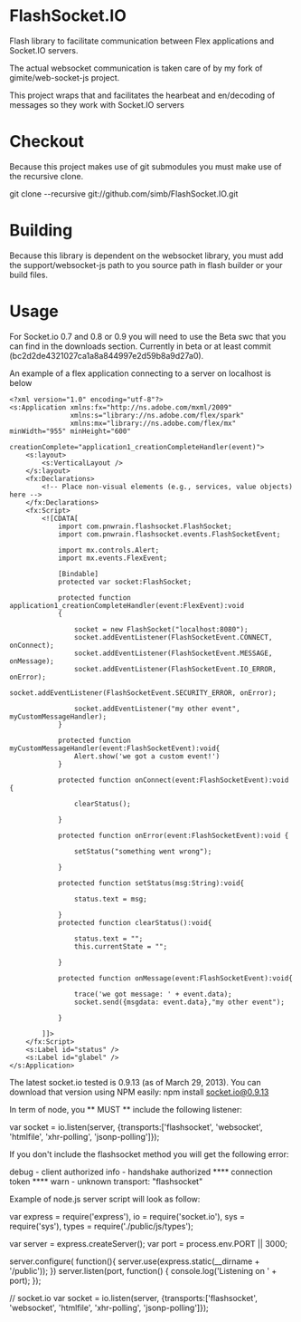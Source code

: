 # FlashSocket.IO

Flash library to facilitate communication between Flex applications and Socket.IO servers.

The actual websocket communication is taken care of by my fork of gimite/web-socket-js project.

This project wraps that and facilitates the hearbeat and en/decoding of messages so they work with Socket.IO servers

# Checkout

Because this project makes use of git submodules you must make use of the recursive clone.

git clone --recursive git://github.com/simb/FlashSocket.IO.git

# Building

Because this library is dependent on the websocket library, you must add the support/websocket-js path to you source path in flash builder or your build files.

# Usage

For Socket.io 0.7 and 0.8 or 0.9 you will need to use the Beta swc that you can find in the downloads  section.  Currently in beta or at least commit (bc2d2de4321027ca1a8a844997e2d59b8a9d27a0).

An example of a flex application connecting to a server on localhost is below

	<?xml version="1.0" encoding="utf-8"?>
	<s:Application xmlns:fx="http://ns.adobe.com/mxml/2009" 
				   xmlns:s="library://ns.adobe.com/flex/spark" 
				   xmlns:mx="library://ns.adobe.com/flex/mx" minWidth="955" minHeight="600"
				   creationComplete="application1_creationCompleteHandler(event)">
		<s:layout>
			<s:VerticalLayout />
		</s:layout>
		<fx:Declarations>
			<!-- Place non-visual elements (e.g., services, value objects) here -->
		</fx:Declarations>
		<fx:Script>
			<![CDATA[
				import com.pnwrain.flashsocket.FlashSocket;
				import com.pnwrain.flashsocket.events.FlashSocketEvent;

				import mx.controls.Alert;
				import mx.events.FlexEvent;

				[Bindable]
				protected var socket:FlashSocket;

				protected function application1_creationCompleteHandler(event:FlexEvent):void
				{

					socket = new FlashSocket("localhost:8080");
					socket.addEventListener(FlashSocketEvent.CONNECT, onConnect);
					socket.addEventListener(FlashSocketEvent.MESSAGE, onMessage);
					socket.addEventListener(FlashSocketEvent.IO_ERROR, onError);
					socket.addEventListener(FlashSocketEvent.SECURITY_ERROR, onError);

					socket.addEventListener("my other event", myCustomMessageHandler);
				}

				protected function myCustomMessageHandler(event:FlashSocketEvent):void{
					Alert.show('we got a custom event!')	
				}

				protected function onConnect(event:FlashSocketEvent):void {

					clearStatus();

				}

				protected function onError(event:FlashSocketEvent):void {

					setStatus("something went wrong");

				}

				protected function setStatus(msg:String):void{

					status.text = msg;

				}
				protected function clearStatus():void{

					status.text = "";
					this.currentState = "";

				}

				protected function onMessage(event:FlashSocketEvent):void{

					trace('we got message: ' + event.data);
					socket.send({msgdata: event.data},"my other event");

				}

			]]>
		</fx:Script>
		<s:Label id="status" />
		<s:Label id="glabel" />
	</s:Application>

The latest socket.io tested is 0.9.13 (as of March 29, 2013).  You can download that version using NPM easily:
npm install socket.io@0.9.13

In term of node, you ** MUST ** include the following listener:

var socket = io.listen(server, {transports:['flashsocket', 'websocket', 'htmlfile', 'xhr-polling', 'jsonp-polling']});

If you don't include the flashsocket method you will get the following error:

debug - client authorized
info - handshake authorized **** connection token ****
warn - unknown transport: "flashsocket"

Example of node.js server script will look as follow:

var express = require('express'),
    io = require('socket.io'),
	sys = require('sys'),
	types = require('./public/js/types');


var server = express.createServer();
var port = process.env.PORT || 3000;

server.configure( function(){
    server.use(express.static(__dirname + '/public'));
})
server.listen(port, function() {
    console.log('Listening on ' + port);
});

// socket.io 
var socket = io.listen(server, {transports:['flashsocket', 'websocket', 'htmlfile', 'xhr-polling', 'jsonp-polling']});

	
